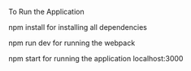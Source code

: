 To Run the Application

npm install for installing all dependencies

npm run dev for running the webpack

npm start for running the application localhost:3000